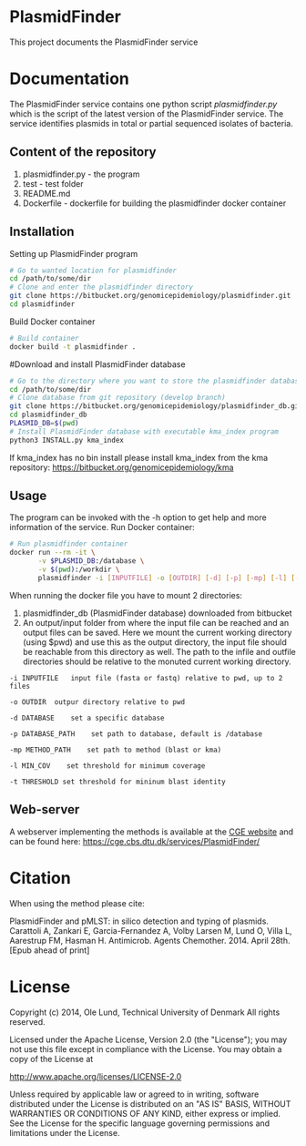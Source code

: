 PlasmidFinder
===================

This project documents the PlasmidFinder service


Documentation
=============

The PlasmidFinder service contains one python script *plasmidfinder.py* which is the script of the latest
version of the PlasmidFinder service. The service identifies plasmids in total or partial sequenced
isolates of bacteria.

## Content of the repository
1. plasmidfinder.py      - the program
2. test     	- test folder
3. README.md
4. Dockerfile   - dockerfile for building the plasmidfinder docker container


## Installation

Setting up PlasmidFinder program
```bash
# Go to wanted location for plasmidfinder
cd /path/to/some/dir
# Clone and enter the plasmidfinder directory
git clone https://bitbucket.org/genomicepidemiology/plasmidfinder.git
cd plasmidfinder
```

Build Docker container
```bash
# Build container
docker build -t plasmidfinder .
```

#Download and install PlasmidFinder database

```bash
# Go to the directory where you want to store the plasmidfinder database
cd /path/to/some/dir
# Clone database from git repository (develop branch)
git clone https://bitbucket.org/genomicepidemiology/plasmidfinder_db.git
cd plasmidfinder_db
PLASMID_DB=$(pwd)
# Install PlasmidFinder database with executable kma_index program
python3 INSTALL.py kma_index
```

If kma_index has no bin install please install kma_index from the kma repository:
https://bitbucket.org/genomicepidemiology/kma

## Usage

The program can be invoked with the -h option to get help and more information of the service.
Run Docker container:


```bash
# Run plasmidfinder container
docker run --rm -it \
       -v $PLASMID_DB:/database \
       -v $(pwd):/workdir \
       plasmidfinder -i [INPUTFILE] -o [OUTDIR] [-d] [-p] [-mp] [-l] [-t]
```

When running the docker file you have to mount 2 directories: 
 1. plasmidfinder_db (PlasmidFinder database) downloaded from bitbucket
 2. An output/input folder from where the input file can be reached and an output files can be saved. 
Here we mount the current working directory (using $pwd) and use this as the output directory, 
the input file should be reachable from this directory as well. The path to the infile and outfile
directories should be relative to the monuted current working directory.


`-i INPUTFILE	input file (fasta or fastq) relative to pwd, up to 2 files`

`-o OUTDIR	outpur directory relative to pwd`

`-d DATABASE    set a specific database`

`-p DATABASE_PATH    set path to database, default is /database`

`-mp METHOD_PATH    set path to method (blast or kma)`

`-l MIN_COV    set threshold for minimum coverage`

`-t THRESHOLD set threshold for mininum blast identity`


## Web-server

A webserver implementing the methods is available at the [CGE website](http://www.genomicepidemiology.org/) and can be found here:
https://cge.cbs.dtu.dk/services/PlasmidFinder/

Citation
=======

When using the method please cite:

PlasmidFinder and pMLST: in silico detection and typing of plasmids.
Carattoli A, Zankari E, Garcia-Fernandez A, Volby Larsen M, Lund O, Villa L, Aarestrup FM, Hasman H.
Antimicrob. Agents Chemother. 2014. April 28th.
[Epub ahead of print]


License
=======

Copyright (c) 2014, Ole Lund, Technical University of Denmark
All rights reserved.

Licensed under the Apache License, Version 2.0 (the "License");
you may not use this file except in compliance with the License.
You may obtain a copy of the License at

   http://www.apache.org/licenses/LICENSE-2.0

Unless required by applicable law or agreed to in writing, software
distributed under the License is distributed on an "AS IS" BASIS,
WITHOUT WARRANTIES OR CONDITIONS OF ANY KIND, either express or implied.
See the License for the specific language governing permissions and
limitations under the License.